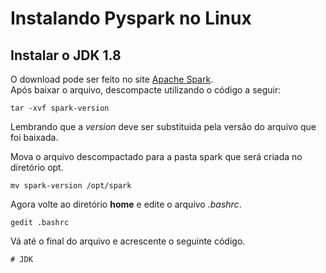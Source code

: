 # Instalando Pyspark no Linux

## Instalar o JDK 1.8

O download pode ser feito no site [Apache Spark](https://spark.apache.org/downloads.html).  
Após baixar o arquivo, descompacte utilizando o código a seguir: 
```
tar -xvf spark-version
```
Lembrando que a *version* deve ser substituida pela versão do arquivo que foi baixada.  

Mova o arquivo descompactado para a pasta spark que será criada no diretório opt.
```
mv spark-version /opt/spark
```
Agora volte ao diretório **home** e edite o arquivo *.bashrc*.
```
gedit .bashrc
```
Vá até o final do arquivo e acrescente o seguinte código.
```
# JDK

```
